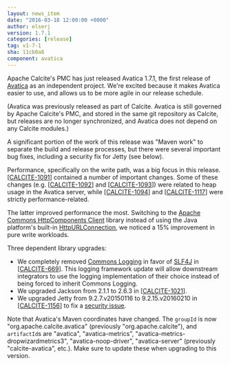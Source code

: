 ```yaml
---
layout: news_item
date: "2016-03-18 12:00:00 +0000"
author: elserj
version: 1.7.1
categories: [release]
tag: v1-7-1
sha: 11cb0a8
component: avatica
---
```

<!--
{% comment %}
Licensed to the Apache Software Foundation (ASF) under one or more
contributor license agreements.  See the NOTICE file distributed with
this work for additional information regarding copyright ownership.
The ASF licenses this file to you under the Apache License, Version 2.0
(the "License"); you may not use this file except in compliance with
the License.  You may obtain a copy of the License at

http://www.apache.org/licenses/LICENSE-2.0

Unless required by applicable law or agreed to in writing, software
distributed under the License is distributed on an "AS IS" BASIS,
WITHOUT WARRANTIES OR CONDITIONS OF ANY KIND, either express or implied.
See the License for the specific language governing permissions and
limitations under the License.
{% endcomment %}
-->

Apache Calcite's PMC has just released Avatica 1.7.1, the first
release of [Avatica](http://calcite.apache.org/avatica/) as an
independent project. We're excited because it makes Avatica easier to
use, and allows us to be more agile in our release schedule.

(Avatica was previously released as part of Calcite. Avatica is still
governed by Apache Calcite's PMC, and stored in the same git
repository as Calcite, but releases are no longer synchronized, and
Avatica does not depend on any Calcite modules.)

A significant portion of the work of this release was "Maven work" to
separate the build and release processes, but there were several
important bug fixes, including a security fix for Jetty (see below).

Performance, specifically on the write path, was a big focus in this
release.
[[CALCITE-1091](https://issues.apache.org/jira/browse/CALCITE-1091)]
contained a number of important changes. Some of these changes (e.g.
[[CALCITE-1092](https://issues.apache.org/jira/browse/CALCITE-1092)]
and
[[CALCITE-1093](https://issues.apache.org/jira/browse/CALCITE-1093)])
were related to heap usage in the Avatica server, while
[[CALCITE-1094](https://issues.apache.org/jira/browse/CALCITE-1094)]
and
[[CALCITE-1117](https://issues.apache.org/jira/browse/CALCITE-1117)]
were strictly performance-related.

The latter improved performance the most. Switching to the
[Apache Commons HttpComponents Client](http://hc.apache.org/)
library instead of using the Java platform's built-in
[HttpURLConnection](https://docs.oracle.com/javase/7/docs/api/java/net/HttpURLConnection.html),
we noticed a 15% improvement in pure write workloads.

Three dependent library upgrades:

* We completely removed
  [Commons Logging](https://commons.apache.org/proper/commons-logging/)
  in favor of [SLF4J](http://slf4j.org/) in
  [[CALCITE-669](https://issues.apache.org/jira/browse/CALCITE-669)].
  This logging framework update will allow downstream integrators to
  use the logging implementation of their choice instead of being
  forced to inherit Commons Logging.
* We upgraded Jackson from 2.1.1 to 2.6.3 in
  [[CALCITE-1021](https://issues.apache.org/jira/browse/CALCITE-1021)].
* We upgraded Jetty from 9.2.7.v20150116 to 9.2.15.v20160210 in
  [[CALCITE-1156](https://issues.apache.org/jira/browse/CALCITE-1156)]
  to fix a
  [security issue](https://blog.gdssecurity.com/labs/2015/2/25/jetleak-vulnerability-remote-leakage-of-shared-buffers-in-je.html).

Note that Avatica's Maven coordinates have changed. The `groupId` is
now "org.apache.calcite.avatica" (previously "org.apache.calcite"),
and `artifactId`s are
"avatica",
"avatica-metrics",
"avatica-metrics-dropwizardmetrics3",
"avatica-noop-driver",
"avatica-server"
(previously "calcite-avatica", etc.). Make sure to update these when
upgrading to this version.

